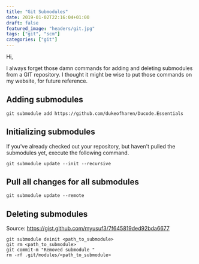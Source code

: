 ```yaml
---
title: "Git Submodules"
date: 2019-01-02T22:16:04+01:00
draft: false
featured_image: "headers/git.jpg"
tags: ["git", "scm"]
categories: ["git"]
---
```


Hi,

I always forget those damn commands for adding and deleting submodules from a GIT repository. I thought it might be wise to put those commands on my website, for future reference.

## Adding submodules

```
git submodule add https://github.com/dukeofharen/Ducode.Essentials
```

## Initializing submodules

If you've already checked out your repository, but haven't pulled the submodules yet, execute the following command.

```
git submodule update --init --recursive
```

## Pull all changes for all submodules

```
git submodule update --remote
```

## Deleting submodules

Source: https://gist.github.com/myusuf3/7f645819ded92bda6677

```
git submodule deinit <path_to_submodule>
git rm <path_to_submodule>
git commit-m "Removed submodule "
rm -rf .git/modules/<path_to_submodule>
```